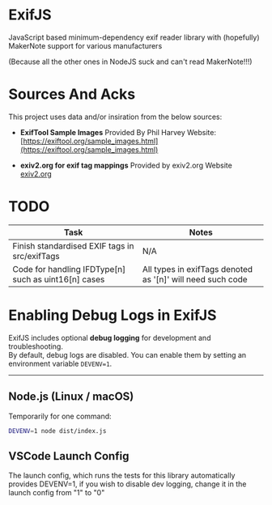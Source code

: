 # ExifJS
JavaScript based minimum-dependency exif reader library with (hopefully) MakerNote support for various manufacturers

(Because all the other ones in NodeJS suck and can't read MakerNote!!!)

# Sources And Acks

This project uses data and/or insiration from the below sources:

- **ExifTool Sample Images**
  Provided By Phil Harvey
  Website: [https://exiftool.org/sample_images.html](https://exiftool.org/sample_images.html)

- **exiv2.org for exif tag mappings**
  Provided by exiv2.org
  Website [exiv2.org](exiv2.org)

# TODO

| Task | Notes |
|------|-------|
| Finish standardised EXIF tags in src/exifTags| N/A |
| Code for handling IFDType[n] such as uint16[n] cases | All types in exifTags denoted as '[n]' will need such code|

# Enabling Debug Logs in ExifJS

ExifJS includes optional **debug logging** for development and troubleshooting.  
By default, debug logs are disabled. You can enable them by setting an environment variable `DEVENV=1`.

---

## Node.js (Linux / macOS)

Temporarily for one command:

```bash
DEVENV=1 node dist/index.js
```

## VSCode Launch Config
The launch config, which runs the tests for this library automatically provides DEVENV=1, if you wish to disable dev logging, change it in the launch config from "1" to "0"